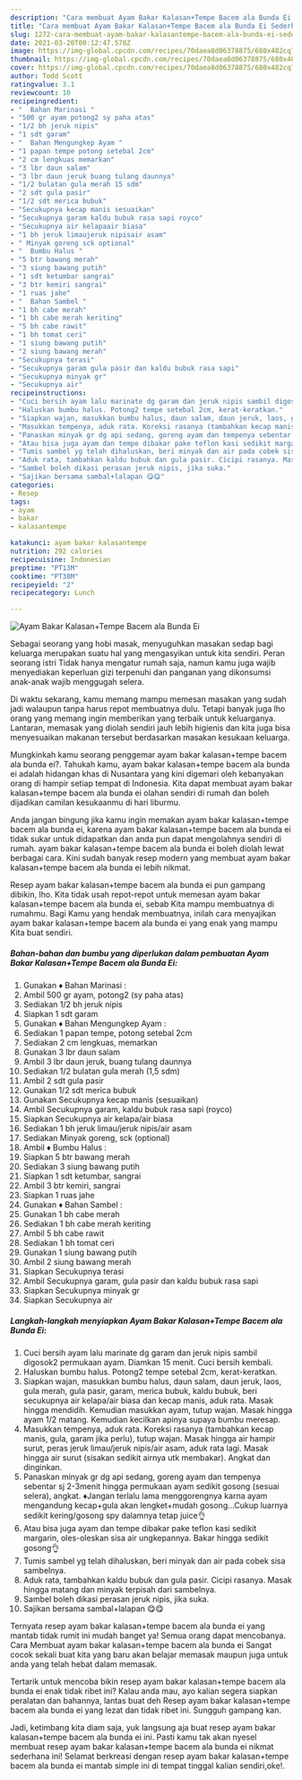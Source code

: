 ```yaml
---
description: "Cara membuat Ayam Bakar Kalasan+Tempe Bacem ala Bunda Ei Sederhana dan Mudah Dibuat"
title: "Cara membuat Ayam Bakar Kalasan+Tempe Bacem ala Bunda Ei Sederhana dan Mudah Dibuat"
slug: 1272-cara-membuat-ayam-bakar-kalasantempe-bacem-ala-bunda-ei-sederhana-dan-mudah-dibuat
date: 2021-03-20T00:12:47.578Z
image: https://img-global.cpcdn.com/recipes/70daea8d06378875/680x482cq70/ayam-bakar-kalasantempe-bacem-ala-bunda-ei-foto-resep-utama.jpg
thumbnail: https://img-global.cpcdn.com/recipes/70daea8d06378875/680x482cq70/ayam-bakar-kalasantempe-bacem-ala-bunda-ei-foto-resep-utama.jpg
cover: https://img-global.cpcdn.com/recipes/70daea8d06378875/680x482cq70/ayam-bakar-kalasantempe-bacem-ala-bunda-ei-foto-resep-utama.jpg
author: Todd Scott
ratingvalue: 3.1
reviewcount: 10
recipeingredient:
- "  Bahan Marinasi "
- "500 gr ayam potong2 sy paha atas"
- "1/2 bh jeruk nipis"
- "1 sdt garam"
- "  Bahan Mengungkep Ayam "
- "1 papan tempe potong setebal 2cm"
- "2 cm lengkuas memarkan"
- "3 lbr daun salam"
- "3 lbr daun jeruk buang tulang daunnya"
- "1/2 bulatan gula merah 15 sdm"
- "2 sdt gula pasir"
- "1/2 sdt merica bubuk"
- "Secukupnya kecap manis sesuaikan"
- "Secukupnya garam kaldu bubuk rasa sapi royco"
- "Secukupnya air kelapaair biasa"
- "1 bh jeruk limaujeruk nipisair asam"
- " Minyak goreng sck optional"
- "  Bumbu Halus "
- "5 btr bawang merah"
- "3 siung bawang putih"
- "1 sdt ketumbar sangrai"
- "3 btr kemiri sangrai"
- "1 ruas jahe"
- "  Bahan Sambel "
- "1 bh cabe merah"
- "1 bh cabe merah keriting"
- "5 bh cabe rawit"
- "1 bh tomat ceri"
- "1 siung bawang putih"
- "2 siung bawang merah"
- "Secukupnya terasi"
- "Secukupnya garam gula pasir dan kaldu bubuk rasa sapi"
- "Secukupnya minyak gr"
- "Secukupnya air"
recipeinstructions:
- "Cuci bersih ayam lalu marinate dg garam dan jeruk nipis sambil digosok2 permukaan ayam. Diamkan 15 menit. Cuci bersih kembali."
- "Haluskan bumbu halus. Potong2 tempe setebal 2cm, kerat-keratkan."
- "Siapkan wajan, masukkan bumbu halus, daun salam, daun jeruk, laos, gula merah, gula pasir, garam, merica bubuk, kaldu bubuk, beri secukupnya air kelapa/air biasa dan kecap manis, aduk rata. Masak hingga mendidih. Kemudian masukkan ayam, tutup wajan. Masak hingga ayam 1/2 matang. Kemudian kecilkan apinya supaya bumbu meresap."
- "Masukkan tempenya, aduk rata. Koreksi rasanya (tambahkan kecap manis, gula, garam jika perlu), tutup wajan. Masak hingga air hampir surut, peras jeruk limau/jeruk nipis/air asam, aduk rata lagi. Masak hingga air surut (sisakan sedikit airnya utk membakar). Angkat dan dinginkan."
- "Panaskan minyak gr dg api sedang, goreng ayam dan tempenya sebentar sj 2-3menit hingga permukaan ayam sedikit gosong (sesuai selera), angkat. ♦Jangan terlalu lama menggorengnya karna ayam mengandung kecap+gula akan lengket+mudah gosong...Cukup luarnya sedikit kering/gosong spy dalamnya tetap juice👌"
- "Atau bisa juga ayam dan tempe dibakar pake teflon kasi sedikit margarin, oles-oleskan sisa air ungkepannya. Bakar hingga sedikit gosong👌"
- "Tumis sambel yg telah dihaluskan, beri minyak dan air pada cobek sisa sambelnya."
- "Aduk rata, tambahkan kaldu bubuk dan gula pasir. Cicipi rasanya. Masak hingga matang dan minyak terpisah dari sambelnya."
- "Sambel boleh dikasi perasan jeruk nipis, jika suka."
- "Sajikan bersama sambal+lalapan 😋😋"
categories:
- Resep
tags:
- ayam
- bakar
- kalasantempe

katakunci: ayam bakar kalasantempe 
nutrition: 292 calories
recipecuisine: Indonesian
preptime: "PT13M"
cooktime: "PT38M"
recipeyield: "2"
recipecategory: Lunch

---
```



![Ayam Bakar Kalasan+Tempe Bacem ala Bunda Ei](https://img-global.cpcdn.com/recipes/70daea8d06378875/680x482cq70/ayam-bakar-kalasantempe-bacem-ala-bunda-ei-foto-resep-utama.jpg)

Sebagai seorang yang hobi masak, menyuguhkan masakan sedap bagi keluarga merupakan suatu hal yang mengasyikan untuk kita sendiri. Peran seorang istri Tidak hanya mengatur rumah saja, namun kamu juga wajib menyediakan keperluan gizi terpenuhi dan panganan yang dikonsumsi anak-anak wajib menggugah selera.

Di waktu  sekarang, kamu memang mampu memesan masakan yang sudah jadi walaupun tanpa harus repot membuatnya dulu. Tetapi banyak juga lho orang yang memang ingin memberikan yang terbaik untuk keluarganya. Lantaran, memasak yang diolah sendiri jauh lebih higienis dan kita juga bisa menyesuaikan makanan tersebut berdasarkan masakan kesukaan keluarga. 



Mungkinkah kamu seorang penggemar ayam bakar kalasan+tempe bacem ala bunda ei?. Tahukah kamu, ayam bakar kalasan+tempe bacem ala bunda ei adalah hidangan khas di Nusantara yang kini digemari oleh kebanyakan orang di hampir setiap tempat di Indonesia. Kita dapat membuat ayam bakar kalasan+tempe bacem ala bunda ei olahan sendiri di rumah dan boleh dijadikan camilan kesukaanmu di hari liburmu.

Anda jangan bingung jika kamu ingin memakan ayam bakar kalasan+tempe bacem ala bunda ei, karena ayam bakar kalasan+tempe bacem ala bunda ei tidak sukar untuk didapatkan dan anda pun dapat mengolahnya sendiri di rumah. ayam bakar kalasan+tempe bacem ala bunda ei boleh diolah lewat berbagai cara. Kini sudah banyak resep modern yang membuat ayam bakar kalasan+tempe bacem ala bunda ei lebih nikmat.

Resep ayam bakar kalasan+tempe bacem ala bunda ei pun gampang dibikin, lho. Kita tidak usah repot-repot untuk memesan ayam bakar kalasan+tempe bacem ala bunda ei, sebab Kita mampu membuatnya di rumahmu. Bagi Kamu yang hendak membuatnya, inilah cara menyajikan ayam bakar kalasan+tempe bacem ala bunda ei yang enak yang mampu Kita buat sendiri.

<!--inarticleads1-->

##### Bahan-bahan dan bumbu yang diperlukan dalam pembuatan Ayam Bakar Kalasan+Tempe Bacem ala Bunda Ei:

1. Gunakan  ♦ Bahan Marinasi :
1. Ambil 500 gr ayam, potong2 (sy paha atas)
1. Sediakan 1/2 bh jeruk nipis
1. Siapkan 1 sdt garam
1. Gunakan  ♦ Bahan Mengungkep Ayam :
1. Sediakan 1 papan tempe, potong setebal 2cm
1. Sediakan 2 cm lengkuas, memarkan
1. Gunakan 3 lbr daun salam
1. Ambil 3 lbr daun jeruk, buang tulang daunnya
1. Sediakan 1/2 bulatan gula merah (1,5 sdm)
1. Ambil 2 sdt gula pasir
1. Gunakan 1/2 sdt merica bubuk
1. Gunakan Secukupnya kecap manis (sesuaikan)
1. Ambil Secukupnya garam, kaldu bubuk rasa sapi (royco)
1. Siapkan Secukupnya air kelapa/air biasa
1. Sediakan 1 bh jeruk limau/jeruk nipis/air asam
1. Sediakan  Minyak goreng, sck (optional)
1. Ambil  ♦ Bumbu Halus :
1. Siapkan 5 btr bawang merah
1. Sediakan 3 siung bawang putih
1. Siapkan 1 sdt ketumbar, sangrai
1. Ambil 3 btr kemiri, sangrai
1. Siapkan 1 ruas jahe
1. Gunakan  ♦ Bahan Sambel :
1. Gunakan 1 bh cabe merah
1. Sediakan 1 bh cabe merah keriting
1. Ambil 5 bh cabe rawit
1. Sediakan 1 bh tomat ceri
1. Gunakan 1 siung bawang putih
1. Ambil 2 siung bawang merah
1. Siapkan Secukupnya terasi
1. Ambil Secukupnya garam, gula pasir dan kaldu bubuk rasa sapi
1. Siapkan Secukupnya minyak gr
1. Siapkan Secukupnya air




<!--inarticleads2-->

##### Langkah-langkah menyiapkan Ayam Bakar Kalasan+Tempe Bacem ala Bunda Ei:

1. Cuci bersih ayam lalu marinate dg garam dan jeruk nipis sambil digosok2 permukaan ayam. Diamkan 15 menit. Cuci bersih kembali.
1. Haluskan bumbu halus. Potong2 tempe setebal 2cm, kerat-keratkan.
1. Siapkan wajan, masukkan bumbu halus, daun salam, daun jeruk, laos, gula merah, gula pasir, garam, merica bubuk, kaldu bubuk, beri secukupnya air kelapa/air biasa dan kecap manis, aduk rata. Masak hingga mendidih. Kemudian masukkan ayam, tutup wajan. Masak hingga ayam 1/2 matang. Kemudian kecilkan apinya supaya bumbu meresap.
1. Masukkan tempenya, aduk rata. Koreksi rasanya (tambahkan kecap manis, gula, garam jika perlu), tutup wajan. Masak hingga air hampir surut, peras jeruk limau/jeruk nipis/air asam, aduk rata lagi. Masak hingga air surut (sisakan sedikit airnya utk membakar). Angkat dan dinginkan.
1. Panaskan minyak gr dg api sedang, goreng ayam dan tempenya sebentar sj 2-3menit hingga permukaan ayam sedikit gosong (sesuai selera), angkat. ♦Jangan terlalu lama menggorengnya karna ayam mengandung kecap+gula akan lengket+mudah gosong...Cukup luarnya sedikit kering/gosong spy dalamnya tetap juice👌
1. Atau bisa juga ayam dan tempe dibakar pake teflon kasi sedikit margarin, oles-oleskan sisa air ungkepannya. Bakar hingga sedikit gosong👌
1. Tumis sambel yg telah dihaluskan, beri minyak dan air pada cobek sisa sambelnya.
1. Aduk rata, tambahkan kaldu bubuk dan gula pasir. Cicipi rasanya. Masak hingga matang dan minyak terpisah dari sambelnya.
1. Sambel boleh dikasi perasan jeruk nipis, jika suka.
1. Sajikan bersama sambal+lalapan 😋😋




Ternyata resep ayam bakar kalasan+tempe bacem ala bunda ei yang mantab tidak rumit ini mudah banget ya! Semua orang dapat mencobanya. Cara Membuat ayam bakar kalasan+tempe bacem ala bunda ei Sangat cocok sekali buat kita yang baru akan belajar memasak maupun juga untuk anda yang telah hebat dalam memasak.

Tertarik untuk mencoba bikin resep ayam bakar kalasan+tempe bacem ala bunda ei enak tidak ribet ini? Kalau anda mau, ayo kalian segera siapkan peralatan dan bahannya, lantas buat deh Resep ayam bakar kalasan+tempe bacem ala bunda ei yang lezat dan tidak ribet ini. Sungguh gampang kan. 

Jadi, ketimbang kita diam saja, yuk langsung aja buat resep ayam bakar kalasan+tempe bacem ala bunda ei ini. Pasti kamu tak akan nyesel membuat resep ayam bakar kalasan+tempe bacem ala bunda ei nikmat sederhana ini! Selamat berkreasi dengan resep ayam bakar kalasan+tempe bacem ala bunda ei mantab simple ini di tempat tinggal kalian sendiri,oke!.

